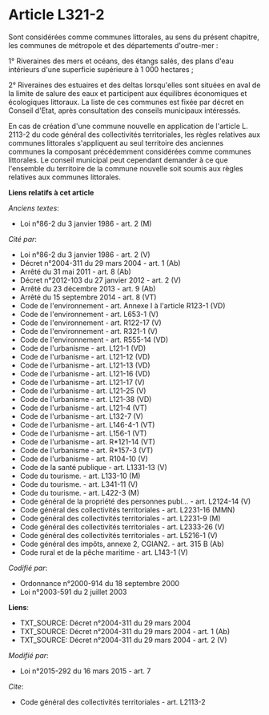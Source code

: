 # Article L321-2

Sont considérées comme communes littorales, au sens du présent chapitre, les communes de métropole et des départements
d'outre-mer : 

1° Riveraines des mers et océans, des étangs salés, des plans d'eau intérieurs d'une superficie supérieure à 1 000
hectares ; 

2° Riveraines des estuaires et des deltas lorsqu'elles sont situées en aval de la limite de salure des eaux et participent
aux équilibres économiques et écologiques littoraux. La liste de ces communes est fixée par décret en Conseil d'Etat, après
consultation des conseils municipaux intéressés. 

En cas de création d'une commune nouvelle en application de l'article L. 2113-2 du code général des collectivités
territoriales, les règles relatives aux communes littorales s'appliquent au seul territoire des anciennes communes la
composant précédemment considérées comme communes littorales. Le conseil municipal peut cependant demander à ce que
l'ensemble du territoire de la commune nouvelle soit soumis aux règles relatives aux communes littorales.

**Liens relatifs à cet article**

_Anciens textes_:

  - Loi n°86-2 du 3 janvier 1986 - art. 2 (M)

_Cité par_:

  - Loi n°86-2 du 3 janvier 1986 - art. 2 (V)
  - Décret n°2004-311 du 29 mars 2004 - art. 1 (Ab)
  - Arrêté du 31 mai 2011 - art. 8 (Ab)
  - Décret n°2012-103 du 27 janvier 2012 - art. 2 (V)
  - Arrêté du 23 décembre 2013 - art. 9 (Ab)
  - Arrêté du 15 septembre 2014 - art. 8 (VT)
  - Code de l'environnement - art. Annexe I à l'article R123-1 (VD)
  - Code de l'environnement - art. L653-1 (V)
  - Code de l'environnement - art. R122-17 (V)
  - Code de l'environnement - art. R321-1 (V)
  - Code de l'environnement - art. R555-14 (VD)
  - Code de l'urbanisme - art. L121-1 (VD)
  - Code de l'urbanisme - art. L121-12 (VD)
  - Code de l'urbanisme - art. L121-13 (VD)
  - Code de l'urbanisme - art. L121-16 (VD)
  - Code de l'urbanisme - art. L121-17 (V)
  - Code de l'urbanisme - art. L121-25 (V)
  - Code de l'urbanisme - art. L121-38 (VD)
  - Code de l'urbanisme - art. L121-4 (VT)
  - Code de l'urbanisme - art. L132-7 (V)
  - Code de l'urbanisme - art. L146-4-1 (VT)
  - Code de l'urbanisme - art. L156-1 (VT)
  - Code de l'urbanisme - art. R*121-14 (VT)
  - Code de l'urbanisme - art. R*157-3 (VT)
  - Code de l'urbanisme - art. R104-10 (V)
  - Code de la santé publique - art. L1331-13 (V)
  - Code du tourisme. - art. L133-10 (M)
  - Code du tourisme. - art. L341-11 (V)
  - Code du tourisme. - art. L422-3 (M)
  - Code général de la propriété des personnes publ... - art. L2124-14 (V)
  - Code général des collectivités territoriales - art. L2231-16 (MMN)
  - Code général des collectivités territoriales - art. L2231-9 (M)
  - Code général des collectivités territoriales - art. L2333-26 (V)
  - Code général des collectivités territoriales - art. L5216-1 (V)
  - Code général des impôts, annexe 2, CGIAN2. - art. 315 B (Ab)
  - Code rural et de la pêche maritime - art. L143-1 (V)

_Codifié par_:

  - Ordonnance n°2000-914 du 18 septembre 2000
  - Loi n°2003-591 du 2 juillet 2003

**Liens**:

  - TXT_SOURCE: Décret n°2004-311 du 29 mars 2004
  - TXT_SOURCE: Décret n°2004-311 du 29 mars 2004 - art. 1 (Ab)
  - TXT_SOURCE: Décret n°2004-311 du 29 mars 2004 - art. 2 (V)

_Modifié par_:

  - Loi n°2015-292 du 16 mars 2015 - art. 7

_Cite_:

  - Code général des collectivités territoriales - art. L2113-2
